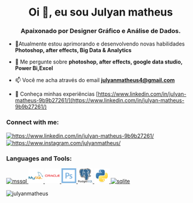 <h1 align="center">Oi 👋, eu sou Julyan matheus</h1>
<h3 align="center">Apaixonado por Designer Gráfico e Análise de Dados.</h3>

- 🌱Atualmente estou aprimorando e desenvolvendo novas habilidades **Photoshop, after effects, Big Data & Analytics**

- 💬 Me pergunte sobre **photoshop, after effects, google data studio, Power Bi,Excel**

- 📫 Você me acha através do email **julyanmatheus4@gmail.com**

- 📄 Conheça minhas experiências [https://www.linkedin.com/in/julyan-matheus-9b9b27261/](https://www.linkedin.com/in/julyan-matheus-9b9b27261/)

<h3 align="left">Connect with me:</h3>
<p align="left">
<a href="https://linkedin.com/in/https://www.linkedin.com/in/julyan-matheus-9b9b27261/" target="blank"><img align="center" src="https://raw.githubusercontent.com/rahuldkjain/github-profile-readme-generator/master/src/images/icons/Social/linked-in-alt.svg" alt="https://www.linkedin.com/in/julyan-matheus-9b9b27261/" height="30" width="40" /></a>
<a href="https://instagram.com/https://www.instagram.com/julyanmatheus/" target="blank"><img align="center" src="https://raw.githubusercontent.com/rahuldkjain/github-profile-readme-generator/master/src/images/icons/Social/instagram.svg" alt="https://www.instagram.com/julyanmatheus/" height="30" width="40" /></a>
</p>

<h3 align="left">Languages and Tools:</h3>
<p align="left"> <a href="https://www.microsoft.com/en-us/sql-server" target="_blank" rel="noreferrer"> <img src="https://www.svgrepo.com/show/303229/microsoft-sql-server-logo.svg" alt="mssql" width="40" height="40"/> </a> <a href="https://www.mysql.com/" target="_blank" rel="noreferrer"> <img src="https://raw.githubusercontent.com/devicons/devicon/master/icons/mysql/mysql-original-wordmark.svg" alt="mysql" width="40" height="40"/> </a> <a href="https://www.oracle.com/" target="_blank" rel="noreferrer"> <img src="https://raw.githubusercontent.com/devicons/devicon/master/icons/oracle/oracle-original.svg" alt="oracle" width="40" height="40"/> </a> <a href="https://www.photoshop.com/en" target="_blank" rel="noreferrer"> <img src="https://raw.githubusercontent.com/devicons/devicon/master/icons/photoshop/photoshop-line.svg" alt="photoshop" width="40" height="40"/> </a> <a href="https://www.postgresql.org" target="_blank" rel="noreferrer"> <img src="https://raw.githubusercontent.com/devicons/devicon/master/icons/postgresql/postgresql-original-wordmark.svg" alt="postgresql" width="40" height="40"/> </a> <a href="https://www.python.org" target="_blank" rel="noreferrer"> <img src="https://raw.githubusercontent.com/devicons/devicon/master/icons/python/python-original.svg" alt="python" width="40" height="40"/> </a> <a href="https://www.sqlite.org/" target="_blank" rel="noreferrer"> <img src="https://www.vectorlogo.zone/logos/sqlite/sqlite-icon.svg" alt="sqlite" width="40" height="40"/> </a> </p>

<p><img align="center" src="https://github-readme-stats.vercel.app/api/top-langs?username=julyanmatheus&show_icons=true&locale=en&layout=compact" alt="julyanmatheus" /></p>
